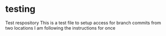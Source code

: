 # testing
Test respository
This is a test file to setup access for branch commits from two locations
I am following the instructions for once
